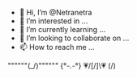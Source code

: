 - 👋 Hi, I’m @Netranetra
- 👀 I’m interested in ...
- 🌱 I’m currently learning ...
- 💞️ I’m looking to collaborate on ...
- 📫 How to reach me ...

<!---
Netranetra/Netranetra is a ✨ special ✨ repository because its `README.md` (this file) appears on your GitHub profile.
You can click the Preview link to take a look at your changes.
--->
""""""(\_/)""""""
      {°-.-°}
 💗/[\/]\💗
        (/\)